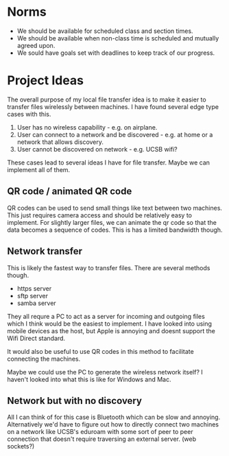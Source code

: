 # Norms

- We should be available for scheduled class and section times.
- We should be available when non-class time is scheduled and mutually agreed upon.
- We sould have goals set with deadlines to keep track of our progress.

# Project Ideas

The overall purpose of my local file transfer idea is to make it easier to transfer files wirelessly between machines. I have found several edge type cases with this.

1. User has no wireless capability - e.g. on airplane.
2. User can connect to a network and be discovered - e.g. at home or a network that allows discovery.
3. User cannot be discovered on network - e.g. UCSB wifi?

These cases lead to several ideas I have for file transfer. Maybe we can implement all of them.

## QR code / animated QR code

QR codes can be used to send small things like text between two machines. This just requires camera access and should be relatively easy to implement. For slightly larger files, we can animate the qr code so that the data becomes a sequence of codes. This is has a limited bandwidth though.

## Network transfer

This is likely the fastest way to transfer files. There are several methods though. 

- https server
- sftp server
- samba server

They all requre a PC to act as a server for incoming and outgoing files which I think would be the easiest to implement. I have looked into using mobile devices as the host, but Apple is annoying and doesnt support the Wifi Direct standard.

It would also be useful to use QR codes in this method to facilitate connecting the machines.

Maybe we could use the PC to generate the wireless network itself? I haven't looked into what this is like for Windows and Mac.

## Network but with no discovery

All I can think of for this case is Bluetooth which can be slow and annoying. Alternatively we'd have to figure out how to directly connect two machines on a network like UCSB's eduroam with some sort of peer to peer connection that doesn't require traversing an external server. (web sockets?)

